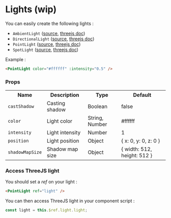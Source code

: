 # Lights (wip)

You can easily create the following lights :

- `AmbientLight` ([source](https://github.com/troisjs/trois/blob/master/src/lights/AmbientLight.js), [threejs doc](https://threejs.org/docs/index.html#api/en/lights/AmbientLight))
- `DirectionalLight` ([source](https://github.com/troisjs/trois/blob/master/src/lights/DirectionalLight.js), [threejs doc](https://threejs.org/docs/index.html#api/en/lights/DirectionalLight))
- `PointLight` ([source](https://github.com/troisjs/trois/blob/master/src/lights/AmbientLPointLightight.js), [threejs doc](https://threejs.org/docs/index.html#api/en/lights/PointLight))
- `SpotLight` ([source](https://github.com/troisjs/trois/blob/master/src/lights/AmbientLight.js), [threejs doc](https://threejs.org/docs/index.html#api/en/lights/SpotLight))

Example :

```html
<PointLight color="#ffffff" :intensity="0.5" />
```

### Props

<table>
<tbody>
  <tr>
    <th>Name</th>
    <th>Description</th>
    <th>Type</th>
    <th>Default</th>
  </tr>
  <tr><td><code>castShadow</code></td><td>Casting shadow</td><td>Boolean</td><td>false</td></tr>
  <tr><td><code>color</code></td><td>Light color</td><td>String, Number</td><td>#ffffff</td></tr>
  <tr><td><code>intensity</code></td><td>Light intensity</td><td>Number</td><td>1</td></tr>
  <tr><td><code>position</code></td><td>Light position</td><td>Object</td><td>{ x: 0, y: 0, z: 0 }</td></tr>
  <tr><td><code>shadowMapSize</code></td><td>Shadow map size</td><td>Object</td><td>{ width: 512, height: 512 }</td></tr>
</tbody>
</table>

### Access ThreeJS light

You should set a *ref* on your light :

```html
<PointLight ref="light" />
```

You can then access ThreeJS light in your component script :

```js
const light = this.$ref.light.light;
```

